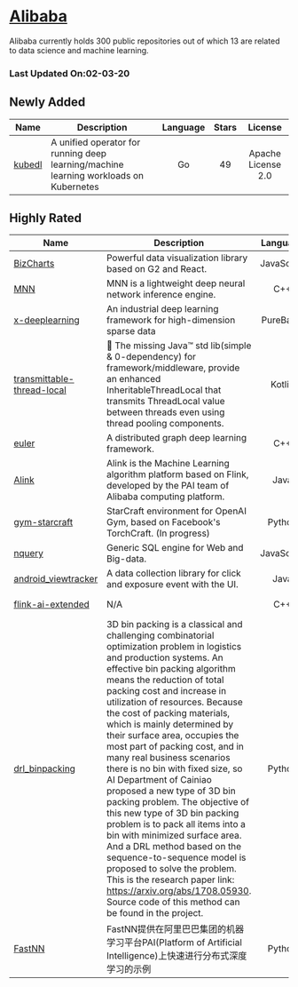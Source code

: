 # [Alibaba](https://github.com/alibaba)

Alibaba currently holds 300 public repositories out of which 13 are related to data science and machine learning.

 ### Last Updated On:02-03-20

## Newly Added

| Name | Description | Language | Stars | License |
| ---- | ----------- | :--------: | :-----: | :-------: |
| [kubedl](https://github.com/alibaba/kubedl) | A unified operator for running deep learning/machine learning workloads on Kubernetes | Go | 49 | Apache License 2.0 |

## Highly Rated

| Name | Description | Language | Stars | License |
| ---- | ----------- | :--------: | :-----: | :-------: |
 | [BizCharts](https://github.com/alibaba/BizCharts) | Powerful data visualization library based on G2 and React. | JavaScript | 4876 | MIT License |
| [MNN](https://github.com/alibaba/MNN) | MNN is a lightweight deep neural network inference engine. | C++ | 3589 | N/A |
| [x-deeplearning](https://github.com/alibaba/x-deeplearning) | An industrial deep learning framework for high-dimension sparse data | PureBasic | 3225 | Apache License 2.0 |
| [transmittable-thread-local](https://github.com/alibaba/transmittable-thread-local) | 📌 The missing Java™ std lib(simple & 0-dependency) for framework/middleware, provide an enhanced InheritableThreadLocal that transmits ThreadLocal value between threads even using thread pooling components. | Kotlin | 2574 | Apache License 2.0 |
| [euler](https://github.com/alibaba/euler) | A distributed graph deep learning framework. | C++ | 2006 | Apache License 2.0 |
| [Alink](https://github.com/alibaba/Alink) | Alink is the Machine Learning algorithm platform based on Flink, developed by the PAI team of Alibaba computing platform.  | Java | 1974 | Apache License 2.0 |
| [gym-starcraft](https://github.com/alibaba/gym-starcraft) | StarCraft environment for OpenAI Gym, based on Facebook's TorchCraft. (In progress)  | Python | 501 | N/A |
| [nquery](https://github.com/alibaba/nquery) | Generic SQL engine for Web and Big-data. | JavaScript | 314 | N/A |
| [android_viewtracker](https://github.com/alibaba/android_viewtracker) | A data collection library for click and exposure event with the UI. | Java | 181 | Apache License 2.0 |
| [flink-ai-extended](https://github.com/alibaba/flink-ai-extended) | N/A | C++ | 178 | Apache License 2.0 |
| [drl_binpacking](https://github.com/alibaba/drl_binpacking) | 3D bin packing is a classical and challenging combinatorial optimization problem in logistics and production systems. An effective bin packing algorithm means the reduction of total packing cost and increase in utilization of resources.  Because the cost of packing materials, which is mainly determined by their surface area, occupies the most part of packing cost, and in many real business scenarios there is no bin with fixed size, so AI Department of Cainiao proposed a new type of 3D bin packing problem. The objective of this new type of 3D bin packing problem is to pack all items into a bin with minimized surface area. And a DRL method based on the sequence-to-sequence model is proposed to solve the problem. This is the research paper link: https://arxiv.org/abs/1708.05930. Source code of this method can be found in the project. | Python | 38 | N/A |
| [FastNN](https://github.com/alibaba/FastNN) | FastNN提供在阿里巴巴集团的机器学习平台PAI(Platform of Artificial Intelligence)上快速进行分布式深度学习的示例 | Python | 23 | BSD 2-Clause "Simplified" License |
